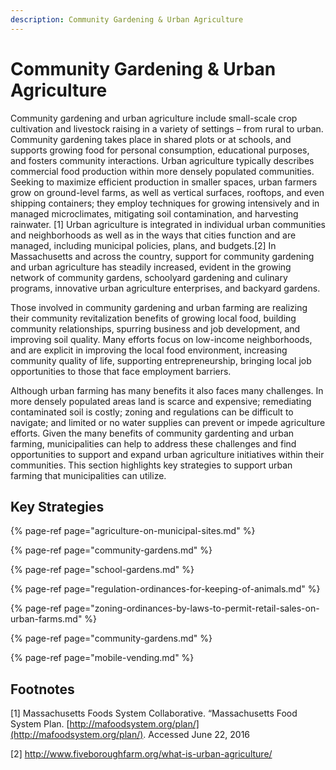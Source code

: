 ```yaml
---
description: Community Gardening & Urban Agriculture
---
```


# Community Gardening & Urban Agriculture

Community gardening and urban agriculture include small-scale crop cultivation and livestock raising in a variety of settings – from rural to urban. Community gardening takes place in shared plots or at schools, and supports growing food for personal consumption, educational purposes, and fosters community interactions. Urban agriculture typically describes commercial food production within more densely populated communities. Seeking to maximize efficient production in smaller spaces, urban farmers grow on ground-level farms, as well as vertical surfaces, rooftops, and even shipping containers; they employ techniques for growing intensively and in managed microclimates, mitigating soil contamination, and harvesting rainwater. \[1\] Urban agriculture is integrated in individual urban communities and neighborhoods as well as in the ways that cities function and are managed, including municipal policies, plans, and budgets.\[2\] In Massachusetts and across the country, support for community gardening and urban agriculture has steadily increased, evident in the growing network of community gardens, schoolyard gardening and culinary programs, innovative urban agriculture enterprises, and backyard gardens.

Those involved in community gardening and urban farming are realizing their community revitalization benefits of growing local food, building community relationships, spurring business and job development, and improving soil quality. Many efforts focus on low-income neighborhoods, and are explicit in improving the local food environment, increasing community quality of life, supporting entrepreneurship, bringing local job opportunities to those that face employment barriers.

Although urban farming has many benefits it also faces many challenges. In more densely populated areas land is scarce and expensive; remediating contaminated soil is costly; zoning and regulations can be difficult to navigate; and limited or no water supplies can prevent or impede agriculture efforts. Given the many benefits of community gardenting and urban farming, municipalities can help to address these challenges and find opportunities to support and expand urban agriculture initiatives within their communities. This section highlights key strategies to support urban farming that municipalities can utilize.

## Key Strategies

{% page-ref page="agriculture-on-municipal-sites.md" %}

{% page-ref page="community-gardens.md" %}

{% page-ref page="school-gardens.md" %}

{% page-ref page="regulation-ordinances-for-keeping-of-animals.md" %}

{% page-ref page="zoning-ordinances-by-laws-to-permit-retail-sales-on-urban-farms.md" %}

{% page-ref page="community-gardens.md" %}

{% page-ref page="mobile-vending.md" %}

## Footnotes

\[1\] Massachusetts Foods System Collaborative. “Massachusetts Food System Plan. [http://mafoodsystem.org/plan/](http://mafoodsystem.org/plan/). Accessed June 22, 2016

\[2\] http://www.fiveboroughfarm.org/what-is-urban-agriculture/

